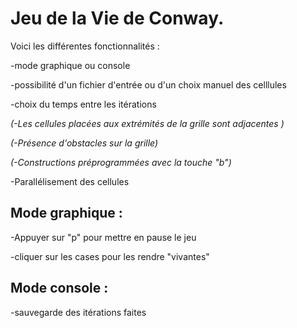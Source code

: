 # Jeu de la Vie de Conway. 

Voici les différentes fonctionnalités :

-mode graphique ou console

-possibilité d'un fichier d'entrée ou d'un choix manuel des celllules

-choix du temps entre les itérations	

*(-Les cellules placées aux extrémités de la grille sont adjacentes )*

*(-Présence d'obstacles sur la grille)*

*(-Constructions préprogrammées avec la touche "b")*

-Parallélisement des cellules



## Mode graphique :

-Appuyer sur "p" pour mettre en pause le jeu

-cliquer sur les cases pour les rendre "vivantes"



## Mode console :

-sauvegarde des itérations faites
